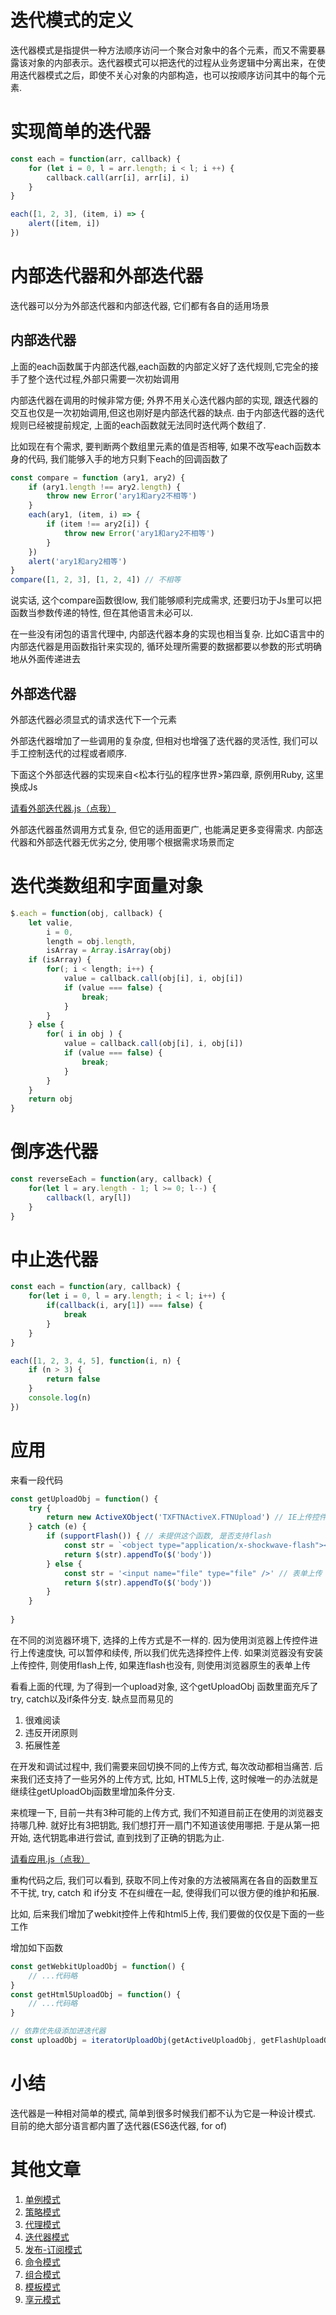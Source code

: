 # 迭代模式的定义

迭代器模式是指提供一种方法顺序访问一个聚合对象中的各个元素，而又不需要暴露该对象的内部表示。迭代器模式可以把迭代的过程从业务逻辑中分离出来，在使用迭代器模式之后，即使不关心对象的内部构造，也可以按顺序访问其中的每个元素.

# 实现简单的迭代器

```javascript
const each = function(arr, callback) {
    for (let i = 0, l = arr.length; i < l; i ++) {
        callback.call(arr[i], arr[i], i)
    }
}

each([1, 2, 3], (item, i) => {
    alert([item, i])
})
```

# 内部迭代器和外部迭代器

迭代器可以分为外部迭代器和内部迭代器, 它们都有各自的适用场景

## 内部迭代器

上面的each函数属于内部迭代器,each函数的内部定义好了迭代规则,它完全的接手了整个迭代过程,外部只需要一次初始调用

内部迭代器在调用的时候非常方便; 外界不用关心迭代器内部的实现, 跟迭代器的交互也仅是一次初始调用,但这也刚好是内部迭代器的缺点. 由于内部迭代器的迭代规则已经被提前规定, 上面的each函数就无法同时迭代两个数组了.

比如现在有个需求, 要判断两个数组里元素的值是否相等, 如果不改写each函数本身的代码, 我们能够入手的地方只剩下each的回调函数了

```javascript
const compare = function (ary1, ary2) {
    if (ary1.length !== ary2.length) {
        throw new Error('ary1和ary2不相等')
    }
    each(ary1, (item, i) => {
        if (item !== ary2[i]) {
            throw new Error('ary1和ary2不相等')
        }
    })
    alert('ary1和ary2相等')
}
compare([1, 2, 3], [1, 2, 4]) // 不相等
```

说实话, 这个compare函数很low, 我们能够顺利完成需求, 还要归功于Js里可以把函数当参数传递的特性, 但在其他语言未必可以.

在一些没有闭包的语言代理中, 内部迭代器本身的实现也相当复杂. 比如C语言中的内部迭代器是用函数指针来实现的, 循环处理所需要的数据都要以参数的形式明确地从外面传递进去

## 外部迭代器

外部迭代器必须显式的请求迭代下一个元素

外部迭代器增加了一些调用的复杂度, 但相对也增强了迭代器的灵活性, 我们可以手工控制迭代的过程或者顺序.

下面这个外部迭代器的实现来自<松本行弘的程序世界>第四章, 原例用Ruby, 这里换成Js

[请看外部迭代器.js（点我）](外部迭代器.js)


外部迭代器虽然调用方式复杂, 但它的适用面更广, 也能满足更多变得需求. 内部迭代器和外部迭代器无优劣之分, 使用哪个根据需求场景而定

# 迭代类数组和字面量对象

```javascript
$.each = function(obj, callback) {
    let valie,
        i = 0,
        length = obj.length,
        isArray = Array.isArray(obj)
    if (isArray) {
        for(; i < length; i++) {
            value = callback.call(obj[i], i, obj[i])
            if (value === false) {
                break;
            }
        }
    } else {
        for( i in obj ) {
            value = callback.call(obj[i], i, obj[i])
            if (value === false) {
                break;
            }
        }
    }
    return obj
}
```

# 倒序迭代器

```javascript
const reverseEach = function(ary, callback) {
    for(let l = ary.length - 1; l >= 0; l--) {
        callback(l, ary[l])
    }
}
```

# 中止迭代器

```javascript
const each = function(ary, callback) {
    for(let i = 0, l = ary.length; i < l; i++) {
        if(callback(i, ary[1]) === false) {
            break
        }
    }
}

each([1, 2, 3, 4, 5], function(i, n) {
    if (n > 3) {
        return false
    }
    console.log(n)
})
```

# 应用

来看一段代码

```javascript
const getUploadObj = function() {
    try {
        return new ActiveXObject('TXFTNActiveX.FTNUpload') // IE上传控件
    } catch (e) {
        if (supportFlash()) { // 未提供这个函数, 是否支持flash
            const str = `<object type="application/x-shockwave-flash"></object>`
            return $(str).appendTo($('body'))
        } else {
            const str = '<input name="file" type="file" />' // 表单上传
            return $(str).appendTo($('body'))
        }
    }
    
}
```

在不同的浏览器环境下, 选择的上传方式是不一样的. 因为使用浏览器上传控件进行上传速度快, 可以暂停和续传, 所以我们优先选择控件上传. 如果浏览器没有安装上传控件, 则使用flash上传, 如果连flash也没有, 则使用浏览器原生的表单上传

看看上面的代理, 为了得到一个upload对象, 这个getUploadObj 函数里面充斥了try, catch以及if条件分支. 缺点显而易见的

1. 很难阅读
2. 违反开闭原则
3. 拓展性差

在开发和调试过程中, 我们需要来回切换不同的上传方式, 每次改动都相当痛苦. 后来我们还支持了一些另外的上传方式, 比如, HTML5上传, 这时候唯一的办法就是继续往getUploadObj函数里增加条件分支.

来梳理一下, 目前一共有3种可能的上传方式, 我们不知道目前正在使用的浏览器支持哪几种. 就好比有3把钥匙, 我们想打开一扇门不知道该使用哪把. 于是从第一把开始, 迭代钥匙串进行尝试, 直到找到了正确的钥匙为止.

[请看应用.js（点我）](应用.js)

重构代码之后, 我们可以看到, 获取不同上传对象的方法被隔离在各自的函数里互不干扰, try, catch 和 if分支 不在纠缠在一起, 使得我们可以很方便的维护和拓展.

比如, 后来我们增加了webkit控件上传和html5上传, 我们要做的仅仅是下面的一些工作

增加如下函数
```javascript
const getWebkitUploadObj = function() {
    // ...代码略
}
const getHtml5UploadObj = function() {
    // ...代码略
}

// 依靠优先级添加进迭代器
const uploadObj = iteratorUploadObj(getActiveUploadObj, getFlashUploadObj, iteratorUploadObj, getWebkitUploadObj, getHtml5UploadObj)

```

# 小结

迭代器是一种相对简单的模式, 简单到很多时候我们都不认为它是一种设计模式. 目前的绝大部分语言都内置了迭代器(ES6迭代器, for of)


# 其他文章

1. [单例模式](/1.单例模式/readme.md)
2. [策略模式](/2.策略模式/readme.md)
3. [代理模式](/3.代理模式/readme.md)
4. [迭代器模式](/4.迭代器模式/readme.md)
5. [发布-订阅模式](/5.发布-订阅模式/readme.md)
6. [命令模式](/6.命令模式/readme.md)
7. [组合模式](/7.组合模式/readme.md)
8. [模板模式](/8.模板模式/readme.md)
9. [享元模式](9.享元模式/readme.md)